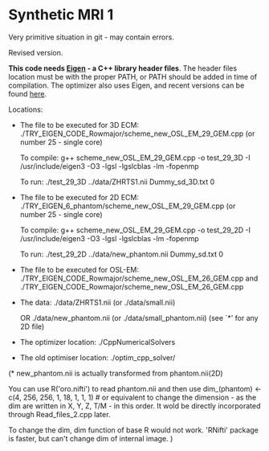 # Synthetic MRI 1

Very primitive situation in git - may contain errors.

Revised version.


**This code needs [Eigen](http://eigen.tuxfamily.org/) - a C++ library header files**. 
The header files location must be with the proper PATH, or PATH should be added in time of compilation.
The optimizer also uses Eigen, and recent versions can be found [here](https://github.com/PatWie/CppNumericalSolvers).

Locations:
* The file to be executed for 3D ECM: ./TRY_EIGEN_CODE_Rowmajor/scheme_new_OSL_EM_29_GEM.cpp (or number 25 - single core)
    
    To compile:
        g++ scheme_new_OSL_EM_29_GEM.cpp -o test_29_3D -I /usr/include/eigen3 -O3 -lgsl -lgslcblas -lm -fopenmp
    
    To run:
        ./test_29_3D ../data/ZHRTS1.nii Dummy_sd_3D.txt 0

* The file to be executed for 2D ECM: ./TRY_EIGEN_6_phantom/scheme_new_OSL_EM_29_GEM.cpp (or number 25 - single core)
    
    To compile:
        g++ scheme_new_OSL_EM_29_GEM.cpp -o test_29_2D -I /usr/include/eigen3 -O3 -lgsl -lgslcblas -lm -fopenmp
    
    To run:
        ./test_29_2D ../data/new_phantom.nii Dummy_sd.txt 0


* The file to be executed for OSL-EM: 
	./TRY_EIGEN_CODE_Rowmajor/scheme_new_OSL_EM_26_GEM.cpp
	and 
	./TRY_EIGEN_CODE_Rowmajor/scheme_new_OSL_EM_26_GEM.cpp

* The data: ./data/ZHRTS1.nii (or ./data/small.nii)

	OR
	    ./data/new_phantom.nii (or ./data/small_phantom.nii)
  (see `*' for any 2D file)
* The optimizer location: ./CppNumericalSolvers
* The old optimiser location: ./optim_cpp_solver/




(* new_phantom.nii is actually transformed from phantom.nii(2D)

You can use R('oro.nifti') to read phantom.nii and then use
dim_(phantom) <- c(4, 256, 256, 1, 18, 1, 1, 1) # or equivalent
to change the dimension - as the dim are written in X, Y, Z, T/M - in this order.
It wold be directly incorporated through Read_files_2.cpp later. 

To change the dim, dim function of base R  would not work.
'RNifti' package is faster, but can't change dim of internal image.
)
